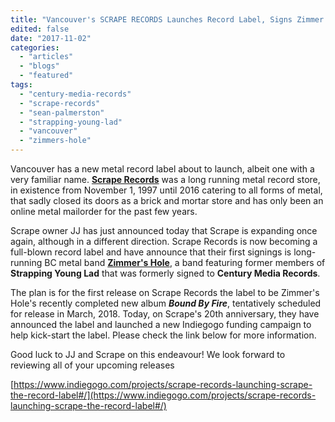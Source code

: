 ```yaml
---
title: "Vancouver's SCRAPE RECORDS Launches Record Label, Signs Zimmer's Hole"
edited: false
date: "2017-11-02"
categories:
  - "articles"
  - "blogs"
  - "featured"
tags:
  - "century-media-records"
  - "scrape-records"
  - "sean-palmerston"
  - "strapping-young-lad"
  - "vancouver"
  - "zimmers-hole"
---
```


Vancouver has a new metal record label about to launch, albeit one with a very familiar name. **[Scrape Records](http://www.scraperecords.com)** was a long running metal record store, in existence from November 1, 1997 until 2016 catering to all forms of metal, that sadly closed its doors as a brick and mortar store and has only been an online metal mailorder for the past few years.

Scrape owner JJ has just announced today that Scrape is expanding once again, although in a different direction. Scrape Records is now becoming a full-blown record label and have announce that their first signings is long-running BC metal band **[Zimmer's Hole](https://www.facebook.com/The-Official-Zimmers-Hole-131005800305836/)**, a band featuring former members of **Strapping Young Lad** that was formerly signed to **Century Media Records**.

The plan is for the first release on Scrape Records the label to be Zimmer's Hole's recently completed new album _**Bound By Fire**_, tentatively scheduled for release in March, 2018. Today, on Scrape's 20th anniversary, they have announced the label and launched a new Indiegogo funding campaign to help kick-start the label. Please check the link below for more information.

Good luck to JJ and Scrape on this endeavour! We look forward to reviewing all of your upcoming releases

[https://www.indiegogo.com/projects/scrape-records-launching-scrape-the-record-label#/](https://www.indiegogo.com/projects/scrape-records-launching-scrape-the-record-label#/)
